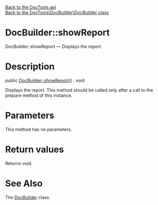 [Back to the DocTools api](https://github.com/lingtalfi/DocTools/blob/master/doc/api/DocTools.md)<br>
[Back to the DocTools\DocBuilder\DocBuilder class](https://github.com/lingtalfi/DocTools/blob/master/doc/api/DocTools/DocBuilder/DocBuilder.md)


DocBuilder::showReport
================



DocBuilder::showReport — Displays the report.




Description
================


public [DocBuilder::showReport](https://github.com/lingtalfi/DocTools/blob/master/doc/api/DocTools/DocBuilder/DocBuilder/showReport.md)() : void




Displays the report.
This method should be called only after a call to the prepare method of this instance.




Parameters
================

This method has no parameters.


Return values
================

Returns void.







See Also
================

The [DocBuilder](https://github.com/lingtalfi/DocTools/blob/master/doc/api/DocTools/DocBuilder/DocBuilder.md) class.
